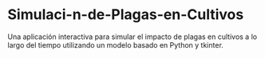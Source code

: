 # Simulaci-n-de-Plagas-en-Cultivos
Una aplicación interactiva para simular el impacto de plagas en cultivos a lo largo del tiempo utilizando un modelo basado en Python y tkinter.
